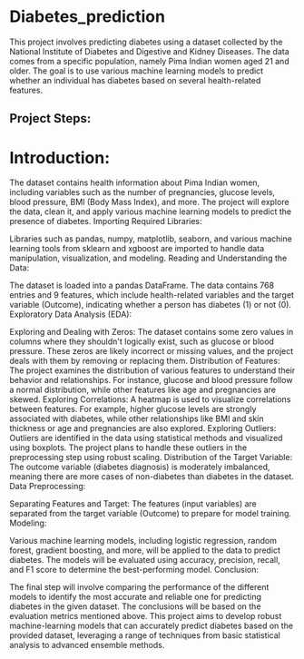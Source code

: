 # Diabetes_prediction
This project involves predicting diabetes using a dataset collected by the National Institute of Diabetes and Digestive and Kidney Diseases. The data comes from a specific population, namely Pima Indian women aged 21 and older. The goal is to use various machine learning models to predict whether an individual has diabetes based on several health-related features.

## Project Steps:
# Introduction:

The dataset contains health information about Pima Indian women, including variables such as the number of pregnancies, glucose levels, blood pressure, BMI (Body Mass Index), and more.
The project will explore the data, clean it, and apply various machine learning models to predict the presence of diabetes.
Importing Required Libraries:

Libraries such as pandas, numpy, matplotlib, seaborn, and various machine learning tools from sklearn and xgboost are imported to handle data manipulation, visualization, and modeling.
Reading and Understanding the Data:

The dataset is loaded into a pandas DataFrame.
The data contains 768 entries and 9 features, which include health-related variables and the target variable (Outcome), indicating whether a person has diabetes (1) or not (0).
Exploratory Data Analysis (EDA):

Exploring and Dealing with Zeros: The dataset contains some zero values in columns where they shouldn't logically exist, such as glucose or blood pressure. These zeros are likely incorrect or missing values, and the project deals with them by removing or replacing them.
Distribution of Features: The project examines the distribution of various features to understand their behavior and relationships. For instance, glucose and blood pressure follow a normal distribution, while other features like age and pregnancies are skewed.
Exploring Correlations: A heatmap is used to visualize correlations between features. For example, higher glucose levels are strongly associated with diabetes, while other relationships like BMI and skin thickness or age and pregnancies are also explored.
Exploring Outliers: Outliers are identified in the data using statistical methods and visualized using boxplots. The project plans to handle these outliers in the preprocessing step using robust scaling.
Distribution of the Target Variable: The outcome variable (diabetes diagnosis) is moderately imbalanced, meaning there are more cases of non-diabetes than diabetes in the dataset.
Data Preprocessing:

Separating Features and Target: The features (input variables) are separated from the target variable (Outcome) to prepare for model training.
Modeling:

Various machine learning models, including logistic regression, random forest, gradient boosting, and more, will be applied to the data to predict diabetes. The models will be evaluated using accuracy, precision, recall, and F1 score to determine the best-performing model.
Conclusion:

The final step will involve comparing the performance of the different models to identify the most accurate and reliable one for predicting diabetes in the given dataset. The conclusions will be based on the evaluation metrics mentioned above.
This project aims to develop robust machine-learning models that can accurately predict diabetes based on the provided dataset, leveraging a range of techniques from basic statistical analysis to advanced ensemble methods.
